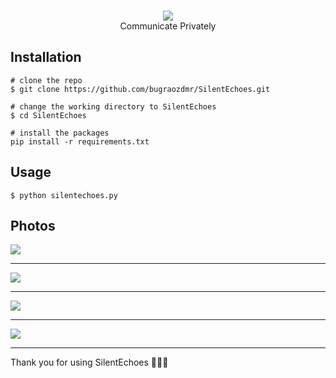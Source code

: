 <p align=center>
  <br>
  <a href="https://github.com/bugraozdmr/SilentEchoes/blob/main/SilentEchoes/photos/sample-1.png" target="_blank"><img src="https://raw.githubusercontent.com/bugraozdmr/SilentEchoes/main/SilentEchoes/photos/sample-1.png"/></a>
  <br>
  <span>Communicate Privately</span>
  <br>
</p>




## Installation

```console
# clone the repo
$ git clone https://github.com/bugraozdmr/SilentEchoes.git

# change the working directory to SilentEchoes
$ cd SilentEchoes

# install the packages
pip install -r requirements.txt

```

## Usage

```console
$ python silentechoes.py 
```

## Photos
<a href="https://github.com/bugraozdmr/SilentEchoes/blob/main/SilentEchoes/photos/sample-2.png" target="_blank"><img src="https://raw.githubusercontent.com/bugraozdmr/SilentEchoes/main/SilentEchoes/photos/sample-2.png"/></a>
<hr/>
<a href="https://github.com/bugraozdmr/SilentEchoes/blob/main/SilentEchoes/photos/sample-3.png" target="_blank"><img src="https://raw.githubusercontent.com/bugraozdmr/SilentEchoes/main/SilentEchoes/photos/sample-3.png"/></a>
<hr/>
<a href="https://github.com/bugraozdmr/SilentEchoes/blob/main/SilentEchoes/photos/sample-4.png" target="_blank"><img src="https://raw.githubusercontent.com/bugraozdmr/SilentEchoes/main/SilentEchoes/photos/sample-4.png"/></a>
<hr/>
<a href="https://github.com/bugraozdmr/SilentEchoes/blob/main/SilentEchoes/photos/sample-5.png" target="_blank"><img src="https://raw.githubusercontent.com/bugraozdmr/SilentEchoes/main/SilentEchoes/photos/sample-5.png"/></a>
<hr/>


Thank you for using SilentEchoes 🎉🎉🎉

